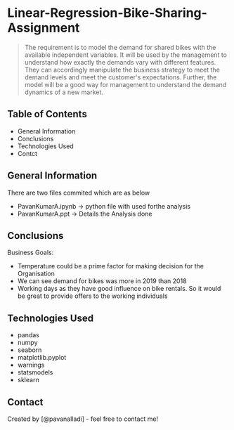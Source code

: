 # Linear-Regression-Bike-Sharing-Assignment
> The requirement is to model the demand for shared bikes with the available independent variables. It will be used by the management to understand how exactly the demands vary with different features. They can accordingly manipulate the business strategy to meet the demand levels and meet the customer's expectations. Further, the model will be a good way for management to understand the demand dynamics of a new market. 


## Table of Contents
* General Information
* Conclusions
* Technologies Used
* Contct

## General Information
There are two files commited which are as below
* PavanKumarA.ipynb -> python file with used forthe analysis
* PavanKumarA.ppt -> Details the Analysis done

## Conclusions
Business Goals:
- Temperature could be a prime factor for making decision for the Organisation
- We can see demand for bikes was more in 2019 than 2018
- Working days as they have good influence on bike rentals. So it would be great to provide offers to the working individuals

## Technologies Used
* pandas
* numpy
* seaborn
* matplotlib.pyplot
* warnings
* statsmodels
* sklearn

## Contact
Created by [@pavanalladi] - feel free to contact me!
